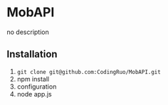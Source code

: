 # MobAPI
no description

## Installation
1. `git clone git@github.com:CodingRuo/MobAPI.git`
2. npm install
3. configuration
4. node app.js
